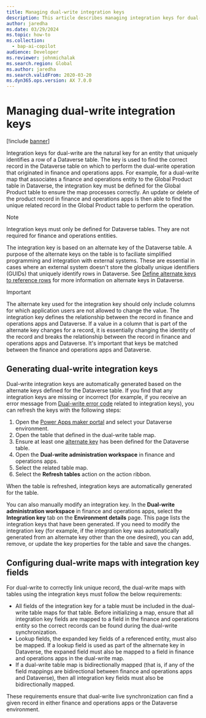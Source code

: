 ```yaml
---
title: Managing dual-write integration keys
description: This article describes managing integration keys for dual-write
author: jaredha
ms.date: 03/29/2024
ms.topic: how-to
ms.collection:
  - bap-ai-copilot
audience: Developer
ms.reviewer: johnmichalak
ms.search.region: Global
ms.author: jaredha
ms.search.validFrom: 2020-03-20
ms.dyn365.ops.version: AX 7.0.0
---
```


# Managing dual-write integration keys

[!include [banner](../../includes/banner.md)]

Integration keys for dual-write are the natural key for an entity that uniquely identifies a row of a Dataverse table. The key is used to find the correct record in the Dataverse table on which to perform the dual-write operation that originated in finance and operations apps. For example, for a dual-write map that associates a finance and operations entity to the Global Product table in Dataverse, the integration key must be defined for the Global Product table to ensure the map processes correctly. An update or delete of the product record in finance and operations apps is then able to find the unique related record in the Global Product table to perform the operation.

> [!NOTE]
> Integration keys must only be defined for Dataverse tables. They are not required for finance and operations entities.

The integration key is based on an alternate key of the Dataverse table. A purpose of the alternate keys on the table is to faciliate simplified programming and integration with external systems. These are essential in cases where an external system doesn't store the globally unique identifiers (GUIDs) that uniquely identify rows in Dataverse. See [Define alternate keys to reference rows](https://learn.microsoft.com/power-apps/maker/data-platform/define-alternate-keys-reference-records) for more information on alternate keys in Dataverse.

> [!IMPORTANT]
> The alternate key used for the integration key should only include columns for which application users are not allowed to change the value. The integration key defines the relationship between the record in finance and operations apps and Dataverse. If a value in a column that is part of the alternate key changes for a record, it is essentially changing the identity of the record and breaks the relationship between the record in finance and operations apps and Dataverse. It's important that keys be matched between the finance and operations apps and Dataverse.

## Generating dual-write integration keys

Dual-write integration keys are automatically generated based on the alternate keys defined for the Dataverse table. If you find that any integration keys are missing or incorrect (for example, if you receive an error message from [Dual-write error code](dual-write-error-codes.md) related to integration keys), you can refresh the keys with the following steps:

1. Open the [Power Apps maker portal](https://make.powerapps.com) and select your Dataverse environment.
2. Open the table that defined in the dual-write table map.
3. Ensure at least one [alternate key](https://learn.microsoft.com/power-apps/maker/data-platform/define-alternate-keys-reference-records) has been defined for the Dataverse table.
4. Open the **Dual-write administration workspace** in finance and operations apps.
5. Select the related table map.
6. Select the **Refresh tables** action on the action ribbon.

When the table is refreshed, integration keys are automatically generated for the table.

You can also manually modify an integration key. In the **Dual-write administration workspace** in finance and operations apps, select the **Integration key** tab on the **Environment details** page. This page lists the integration keys that have been generated. If you need to modify the integration key (for example, if the integration key was automatically generated from an alternate key other than the one desired), you can add, remove, or update the key properties for the table and save the changes.

## Configuring dual-write maps with integration key fields
For dual-write to correctly link unique record, the dual-write maps with tables using the integration keys must follow the below requirements:
- All fields of the integration key for a table must be included in the dual-write table maps for that table. Before initializing a map, ensure that all integration key fields are mapped to a field in the finance and operations entity so the correct records can be found during the dual-write synchronization.
- Lookup fields, the expanded key fields of a referenced entity, must also be mapped. If a lookup field is used as part of the altnernate key in Dataverse, the expaned field must also be mapped to a field in finance and operations apps in the dual-write map.
- If a dual-write table map is bidirectionally mapped (that is, if any of the field mappings are bidirectional between finance and operations apps and Dataverse), then all integration key fields must also be bidirectionally mapped.

These requirements ensure that dual-write live synchronization can find a given record in either finance and operations apps or the Dataverse environment.


